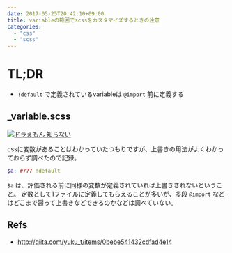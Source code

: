 ```yaml
---
date: 2017-05-25T20:42:10+09:00
title: variableの範囲でscssをカスタマイズするときの注意
categories:
  - "css"
  - "scss"
---
```

# TL;DR

- `!default` で定義されているvariableは `@import` 前に定義する

## \_variable.scss

[![ドラえもん 知らない](http://tiqav.com/229.th.jpg)](http://tiqav.com/229)

cssに変数があることはわかっていたつもりですが、上書きの用法がよくわかっておらず調べたので記録。

```scss
$a: #777 !default
```

`$a` は、評価される前に同様の変数が定義されていれば上書きされないということ。
定数として1ファイルに定義してもらえることが多いが、多段 `@import` などはどこまで遡って上書きなどできるのかなどは調べていない。

## Refs

- <http://qiita.com/yuku_t/items/0bebe541432cdfad4e14>

